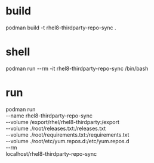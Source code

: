 # build
podman build -t rhel8-thirdparty-repo-sync .

# shell
podman run --rm -it rhel8-thirdparty-repo-sync /bin/bash

# run
podman run \
--name rhel8-thirdparty-repo-sync \
--volume /export/rhel/rhel8-thirdparty:/export \
--volume ./root/releases.txt:/releases.txt \
--volume ./root/requirements.txt:/requirements.txt \
--volume ./root/etc/yum.repos.d:/etc/yum.repos.d \
--rm \
localhost/rhel8-thirdparty-repo-sync

